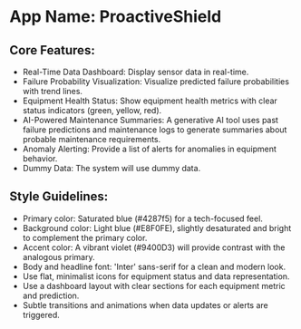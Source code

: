 # **App Name**: ProactiveShield

## Core Features:

- Real-Time Data Dashboard: Display sensor data in real-time.
- Failure Probability Visualization: Visualize predicted failure probabilities with trend lines.
- Equipment Health Status: Show equipment health metrics with clear status indicators (green, yellow, red).
- AI-Powered Maintenance Summaries: A generative AI tool uses past failure predictions and maintenance logs to generate summaries about probable maintenance requirements.
- Anomaly Alerting: Provide a list of alerts for anomalies in equipment behavior.
- Dummy Data: The system will use dummy data.

## Style Guidelines:

- Primary color: Saturated blue (#4287f5) for a tech-focused feel.
- Background color: Light blue (#E8F0FE), slightly desaturated and bright to complement the primary color.
- Accent color: A vibrant violet (#9400D3) will provide contrast with the analogous primary.
- Body and headline font: 'Inter' sans-serif for a clean and modern look.
- Use flat, minimalist icons for equipment status and data representation.
- Use a dashboard layout with clear sections for each equipment metric and prediction.
- Subtle transitions and animations when data updates or alerts are triggered.